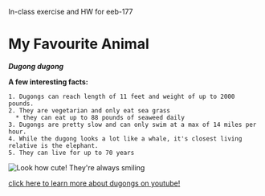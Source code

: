 
In-class exercise and HW for eeb-177  

# My Favourite Animal    
   
***Dugong dugong***

**A few interesting facts:**
```
1. Dugongs can reach length of 11 feet and weight of up to 2000 pounds.
2. They are vegetarian and only eat sea grass 
  * they can eat up to 88 pounds of seaweed daily
3. Dugongs are pretty slow and can only swim at a max of 14 miles per hour.
4. While the dugong looks a lot like a whale, it's closest living relative is the elephant.
5. They can live for up to 70 years  
```
![Look how cute! They're always smiling](https://i.imgur.com/qZ7VHqy.jpg)

[click here to learn more about dugongs on youtube!](https://www.youtube.com/watch?v=YProaycNpHE)

